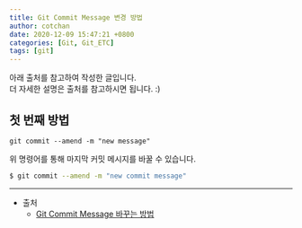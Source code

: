 ```yaml
---
title: Git Commit Message 변경 방법 
author: cotchan 
date: 2020-12-09 15:47:21 +0800 
categories: [Git, Git_ETC] 
tags: [git] 
---
```


아래 출처를 참고하여 작성한 글입니다.    
더 자세한 설명은 출처를 참고하시면 됩니다. :)    

## 첫 번째 방법

`git commit --amend -m "new message"` 

위 명령어를 통해 마지막 커밋 메시지를 바꿀 수 있습니다.    

```bash
$ git commit --amend -m "new commit message"
```


---

+ 출처	
	+ [Git Commit Message 바꾸는 방법](http://tech.javacafe.io/2018/03/01/how-to-change-git-commit-message/)
